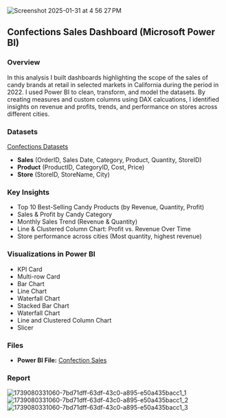 
![Screenshot 2025-01-31 at 4 56 27 PM](https://github.com/user-attachments/assets/8f396ef7-d2bc-4dc4-bb09-ff2e8c5e58ab)



## Confections Sales Dashboard (Microsoft Power BI) 
### Overview  
In this analysis I built dashboards highlighting the scope of the sales of candy brands at retail in selected markets in California during the period in 2022. I used Power BI to clean, transform, and model the datasets. By creating measures and custom columns using DAX calcuations, I identified insights on revenue and profits, trends, and performance on stores across different cities.

### Datasets 
[Confections Datasets](https://www.kaggle.com/datasets/maggieakarn/candy-sales-in-california/settings)
- **Sales** (OrderID, Sales Date, Category, Product, Quantity, StoreID)
- **Product** (ProductID, CategoryID, Cost, Price)
- **Store** (StoreID, StoreName, City)


### Key Insights  
- Top 10 Best-Selling Candy Products (by Revenue, Quantity, Profit)
- Sales & Profit by Candy Category
- Monthly Sales Trend (Revenue & Quantity)
- Line & Clustered Column Chart: Profit vs. Revenue Over Time
- Store performance across cities (Most quantity, highest revenue)

### Visualizations in Power BI
- KPI Card
- Multi-row Card
- Bar Chart
- Line Chart
- Waterfall Chart
- Stacked Bar Chart
- Waterfall Chart
- Line and Clustered Column Chart
- Slicer
 

### Files  
- **Power BI File:** [Confection Sales](CandySales.pbix)

### Report 



![1739080331060-7bd71dff-63df-43c0-a895-e50a435bacc1_1](https://github.com/user-attachments/assets/a9d6d261-4011-4888-8ec5-493548584f57)
![1739080331060-7bd71dff-63df-43c0-a895-e50a435bacc1_2](https://github.com/user-attachments/assets/2c00be62-1774-46f7-a408-f56934e6ccf8)
![1739080331060-7bd71dff-63df-43c0-a895-e50a435bacc1_3](https://github.com/user-attachments/assets/14b1dd9a-6793-446d-937d-b255cfc8ab40)

 

